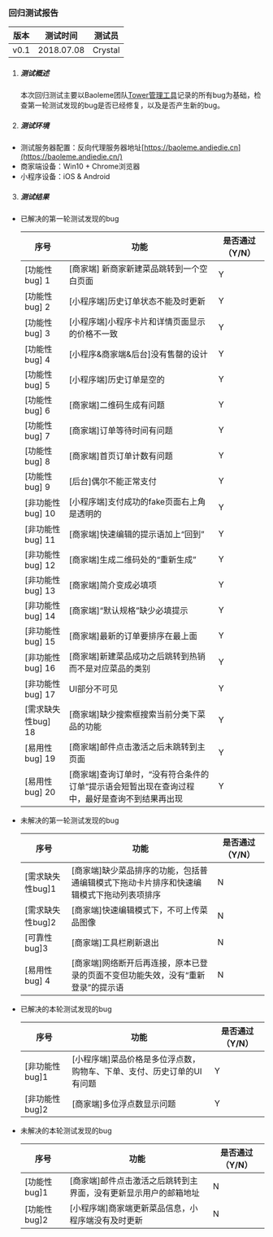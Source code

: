 ### 回归测试报告

| 版本 | 测试时间   | 测试员  |
| ---- | ---------- | ------- |
| v0.1 | 2018.07.08 | Crystal |

1. ##### 测试概述

   本次回归测试主要以Baoleme团队[Tower管理工具](https://tower.im/projects/a23a45d0ad6a49b5aca9e504d1b06512/)记录的所有bug为基础，检查第一轮测试发现的bug是否已经修复，以及是否产生新的bug。

2. ##### 测试环境

- 测试服务器配置：反向代理服务器地址[https://baoleme.andiedie.cn](https://baoleme.andiedie.cn/)
- 商家端设备：Win10 + Chrome浏览器
- 小程序设备：iOS & Android

3. ##### 测试结果

- 已解决的第一轮测试发现的bug

  | 序号               | 功能                                                         | 是否通过（Y/N） |
  | ------------------ | ------------------------------------------------------------ | --------------- |
  | [功能性bug] 1      | [商家端] 新商家新建菜品跳转到一个空白页面                    | Y               |
  | [功能性bug] 2      | [小程序端]历史订单状态不能及时更新                           | Y               |
  | [功能性bug] 3      | [小程序端]小程序卡片和详情页面显示的价格不一致               | Y               |
  | [功能性bug] 4      | [小程序&商家端&后台]没有售罄的设计                           | Y               |
  | [功能性bug] 5      | [小程序端]历史订单是空的                                     | Y               |
  | [功能性bug] 6      | [商家端]二维码生成有问题                                     | Y               |
  | [功能性bug] 7      | [商家端]订单等待时间有问题                                   | Y               |
  | [功能性bug] 8      | [商家端]首页订单计数有问题                                   | Y               |
  | [功能性bug] 9      | [后台]偶尔不能正常支付                                       | Y               |
  | [非功能性bug] 10   | [小程序端]支付成功的fake页面右上角是透明的                   | Y               |
  | [非功能性bug] 11   | [商家端]快速编辑的提示语加上“回到”                           | Y               |
  | [非功能性bug] 12   | [商家端]生成二维码处的“重新生成”                             | Y               |
  | [非功能性bug] 13   | [商家端]简介变成必填项                                       | Y               |
  | [非功能性bug] 14   | [商家端]“默认规格”缺少必填提示                               | Y               |
  | [非功能性bug] 15   | [商家端]最新的订单要排序在最上面                             | Y               |
  | [非功能性bug] 16   | [商家端]新建菜品成功之后跳转到热销而不是对应菜品的类别       | Y               |
  | [非功能性bug] 17   | UI部分不可见                                                 | Y               |
  | [需求缺失性bug] 18 | [商家端]缺少搜索框搜索当前分类下菜品的功能                   | Y               |
  | [易用性bug] 19     | [商家端]邮件点击激活之后未跳转到主页面                       | Y               |
  | [易用性bug] 20     | [商家端]查询订单时，“没有符合条件的订单”提示语会短暂出现在查询过程中，最好是查询不到结果再出现 | Y               |

- 未解决的第一轮测试发现的bug

  | 序号             | 功能                                                         | 是否通过（Y/N） |
  | ---------------- | ------------------------------------------------------------ | --------------- |
  | [需求缺失性bug]1 | [商家端]缺少菜品排序的功能，包括普通编辑模式下拖动卡片排序和快速编辑模式下拖动列表项排序 | N               |
  | [需求缺失性bug]2 | [商家端]快速编辑模式下，不可上传菜品图像                     | N               |
  | [可靠性bug]3     | [商家端]工具栏刷新退出                                       | N               |
  | [易用性bug] 4    | [商家端]网络断开后再连接，原本已登录的页面不变但功能失效，没有“重新登录”的提示语 | N               |

- 已解决的本轮测试发现的bug

  | 序号           | 功能                                                         | 是否通过（Y/N） |
  | -------------- | ------------------------------------------------------------ | --------------- |
  | [非功能性bug]1 | [小程序端]菜品价格是多位浮点数，购物车、下单、支付、历史订单的UI有问题 | Y               |
  | [非功能性bug]2 | [商家端]多位浮点数显示问题                                   | Y               |

- 未解决的本轮测试发现的bug

  | 序号         | 功能                                                         | 是否通过（Y/N） |
  | ------------ | ------------------------------------------------------------ | --------------- |
  | [功能性bug]1 | [商家端]邮件点击激活之后跳转到主界面，没有更新显示用户的邮箱地址 | N               |
  | [功能性bug]2 | [小程序端]商家端更新菜品信息，小程序端没有及时更新           | N               |

